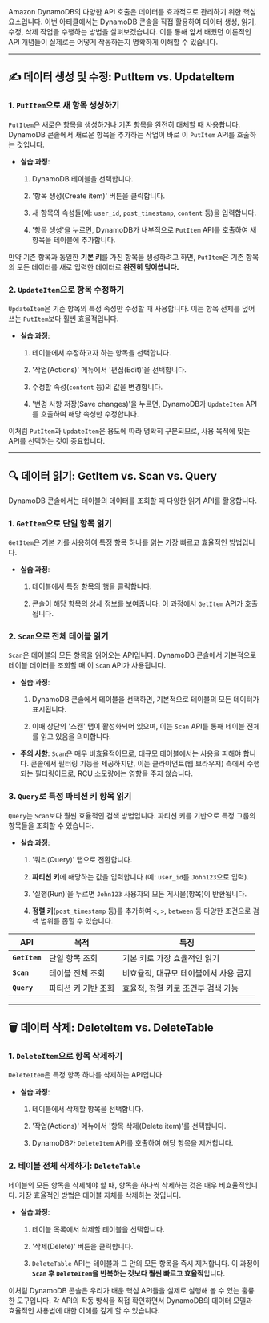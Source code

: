 
Amazon DynamoDB의 다양한 API 호출은 데이터를 효과적으로 관리하기 위한 핵심 요소입니다. 이번 아티클에서는 DynamoDB 콘솔을 직접 활용하여 데이터 생성, 읽기, 수정, 삭제 작업을 수행하는 방법을 살펴보겠습니다. 이를 통해 앞서 배웠던 이론적인 API 개념들이 실제로는 어떻게 작동하는지 명확하게 이해할 수 있습니다.

---

## ✍️ 데이터 생성 및 수정: PutItem vs. UpdateItem

### 1. `PutItem`으로 새 항목 생성하기

`PutItem`은 새로운 항목을 생성하거나 기존 항목을 완전히 대체할 때 사용합니다. DynamoDB 콘솔에서 새로운 항목을 추가하는 작업이 바로 이 `PutItem` API를 호출하는 것입니다.

- **실습 과정**:
    
    1. DynamoDB 테이블을 선택합니다.
        
    2. '항목 생성(Create item)' 버튼을 클릭합니다.
        
    3. 새 항목의 속성들(예: `user_id`, `post_timestamp`, `content` 등)을 입력합니다.
        
    4. '항목 생성'을 누르면, DynamoDB가 내부적으로 `PutItem` API를 호출하여 새 항목을 테이블에 추가합니다.

만약 기존 항목과 동일한 **기본 키**를 가진 항목을 생성하려고 하면, `PutItem`은 기존 항목의 모든 데이터를 새로 입력한 데이터로 **완전히 덮어씁니다.**

### 2. `UpdateItem`으로 항목 수정하기

`UpdateItem`은 기존 항목의 특정 속성만 수정할 때 사용합니다. 이는 항목 전체를 덮어쓰는 `PutItem`보다 훨씬 효율적입니다.

- **실습 과정**:
    
    1. 테이블에서 수정하고자 하는 항목을 선택합니다.
        
    2. '작업(Actions)' 메뉴에서 '편집(Edit)'을 선택합니다.
        
    3. 수정할 속성(`content` 등)의 값을 변경합니다.
        
    4. '변경 사항 저장(Save changes)'을 누르면, DynamoDB가 `UpdateItem` API를 호출하여 해당 속성만 수정합니다.
        

이처럼 `PutItem`과 `UpdateItem`은 용도에 따라 명확히 구분되므로, 사용 목적에 맞는 API를 선택하는 것이 중요합니다.

---

## 🔍 데이터 읽기: GetItem vs. Scan vs. Query

DynamoDB 콘솔에서는 테이블의 데이터를 조회할 때 다양한 읽기 API를 활용합니다.

### 1. `GetItem`으로 단일 항목 읽기

`GetItem`은 기본 키를 사용하여 특정 항목 하나를 읽는 가장 빠르고 효율적인 방법입니다.

- **실습 과정**:
    
    1. 테이블에서 특정 항목의 행을 클릭합니다.
        
    2. 콘솔이 해당 항목의 상세 정보를 보여줍니다. 이 과정에서 `GetItem` API가 호출됩니다.

### 2. `Scan`으로 전체 테이블 읽기

`Scan`은 테이블의 모든 항목을 읽어오는 API입니다. DynamoDB 콘솔에서 기본적으로 테이블 데이터를 조회할 때 이 `Scan` API가 사용됩니다.

- **실습 과정**:
    
    1. DynamoDB 콘솔에서 테이블을 선택하면, 기본적으로 테이블의 모든 데이터가 표시됩니다.
        
    2. 이때 상단의 '스캔' 탭이 활성화되어 있으며, 이는 `Scan` API를 통해 테이블 전체를 읽고 있음을 의미합니다.

- **주의 사항**: `Scan`은 매우 비효율적이므로, 대규모 테이블에서는 사용을 피해야 합니다. 콘솔에서 필터링 기능을 제공하지만, 이는 클라이언트(웹 브라우저) 측에서 수행되는 필터링이므로, RCU 소모량에는 영향을 주지 않습니다.
    

### 3. `Query`로 특정 파티션 키 항목 읽기

`Query`는 `Scan`보다 훨씬 효율적인 검색 방법입니다. 파티션 키를 기반으로 특정 그룹의 항목들을 조회할 수 있습니다.

- **실습 과정**:
    
    1. '쿼리(Query)' 탭으로 전환합니다.
        
    2. **파티션 키**에 해당하는 값을 입력합니다 (예: `user_id`를 `John123`으로 입력).
        
    3. '실행(Run)'을 누르면 `John123` 사용자의 모든 게시물(항목)이 반환됩니다.
        
    4. **정렬 키**(`post_timestamp` 등)를 추가하여 `<`, `>`, `between` 등 다양한 조건으로 검색 범위를 좁힐 수 있습니다.

|API|목적|특징|
|---|---|---|
|**`GetItem`**|단일 항목 조회|기본 키로 가장 효율적인 읽기|
|**`Scan`**|테이블 전체 조회|비효율적, 대규모 테이블에서 사용 금지|
|**`Query`**|파티션 키 기반 조회|효율적, 정렬 키로 조건부 검색 가능|

---

## 🗑️ 데이터 삭제: DeleteItem vs. DeleteTable

### 1. `DeleteItem`으로 항목 삭제하기

`DeleteItem`은 특정 항목 하나를 삭제하는 API입니다.

- **실습 과정**:
    
    1. 테이블에서 삭제할 항목을 선택합니다.
        
    2. '작업(Actions)' 메뉴에서 '항목 삭제(Delete item)'를 선택합니다.
        
    3. DynamoDB가 `DeleteItem` API를 호출하여 해당 항목을 제거합니다.

### 2. 테이블 전체 삭제하기: `DeleteTable`

테이블의 모든 항목을 삭제해야 할 때, 항목을 하나씩 삭제하는 것은 매우 비효율적입니다. 가장 효율적인 방법은 테이블 자체를 삭제하는 것입니다.

- **실습 과정**:
    
    1. 테이블 목록에서 삭제할 테이블을 선택합니다.
        
    2. '삭제(Delete)' 버튼을 클릭합니다.
        
    3. `DeleteTable` API는 테이블과 그 안의 모든 항목을 즉시 제거합니다. 이 과정이 **`Scan` 후 `DeleteItem`을 반복하는 것보다 훨씬 빠르고 효율적**입니다.

이처럼 DynamoDB 콘솔은 우리가 배운 핵심 API들을 실제로 실행해 볼 수 있는 훌륭한 도구입니다. 각 API의 작동 방식을 직접 확인하면서 DynamoDB의 데이터 모델과 효율적인 사용법에 대한 이해를 깊게 할 수 있습니다.